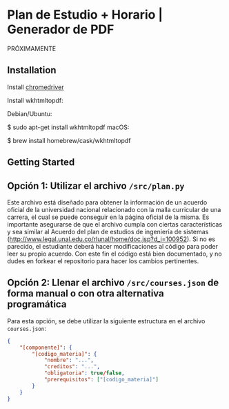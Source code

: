 # Plan de Estudio + Horario | Generador de PDF

PRÓXIMAMENTE

## Installation

Install [chromedriver](https://chromedriver.chromium.org/downloads)

Install wkhtmltopdf:

Debian/Ubuntu:

$ sudo apt-get install wkhtmltopdf
macOS:

$ brew install homebrew/cask/wkhtmltopdf

## Getting Started

## Opción 1: Utilizar el archivo `/src/plan.py`

Este archivo está diseñado para obtener la información de un acuerdo oficial de la universidad nacional relacionado con la malla curricular de una carrera, el cual se puede conseguir en la página oficial de la misma. Es importante asegurarse de que el archivo cumpla con ciertas características y sea similar al Acuerdo del plan de estudios de ingeniería de sistemas (http://www.legal.unal.edu.co/rlunal/home/doc.jsp?d_i=100952). Si no es parecido, el estudiante deberá hacer modificaciones al código para poder leer su propio acuerdo. Con este fin el código está bien documentado, y no dudes en forkear el repositorio para hacer los cambios pertinentes.

## Opción 2: Llenar el archivo `/src/courses.json` de forma manual o con otra alternativa programática

Para esta opción, se debe utilizar la siguiente estructura en el archivo `courses.json`:

```json
{
    "[componente]": {
        "[codigo_materia]": {
            "nombre": "...",
            "creditos": "...",
            "obligatoria": true/false,
            "prerequisitos": ["[codigo_materia]"]
        }
    }
}
```